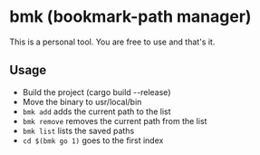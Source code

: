 # bmk (bookmark-path manager)
This is a personal tool. You are free to use and that's it.

## Usage
* Build the project (cargo build --release)
* Move the binary to usr/local/bin
* `bmk add` adds the current path to the list
* `bmk remove` removes the current path from the list
* `bmk list` lists the saved paths
* `cd $(bmk go 1)` goes to the first index 
